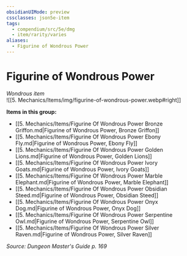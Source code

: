 ```yaml
---
obsidianUIMode: preview
cssclasses: json5e-item
tags:
  - compendium/src/5e/dmg
  - item/rarity/varies
aliases:
  - Figurine of Wondrous Power
---
```

# Figurine of Wondrous Power
*Wondrous item*  
![[5. Mechanics/Items/img/figurine-of-wondrous-power.webp#right]]  


**Items in this group:**

- [[5. Mechanics/Items/Figurine Of Wondrous Power Bronze Griffon.md\|Figurine of Wondrous Power, Bronze Griffon]]
- [[5. Mechanics/Items/Figurine Of Wondrous Power Ebony Fly.md\|Figurine of Wondrous Power, Ebony Fly]]
- [[5. Mechanics/Items/Figurine Of Wondrous Power Golden Lions.md\|Figurine of Wondrous Power, Golden Lions]]
- [[5. Mechanics/Items/Figurine Of Wondrous Power Ivory Goats.md\|Figurine of Wondrous Power, Ivory Goats]]
- [[5. Mechanics/Items/Figurine Of Wondrous Power Marble Elephant.md\|Figurine of Wondrous Power, Marble Elephant]]
- [[5. Mechanics/Items/Figurine Of Wondrous Power Obsidian Steed.md\|Figurine of Wondrous Power, Obsidian Steed]]
- [[5. Mechanics/Items/Figurine Of Wondrous Power Onyx Dog.md\|Figurine of Wondrous Power, Onyx Dog]]
- [[5. Mechanics/Items/Figurine Of Wondrous Power Serpentine Owl.md\|Figurine of Wondrous Power, Serpentine Owl]]
- [[5. Mechanics/Items/Figurine Of Wondrous Power Silver Raven.md\|Figurine of Wondrous Power, Silver Raven]]

*Source: Dungeon Master's Guide p. 169*
